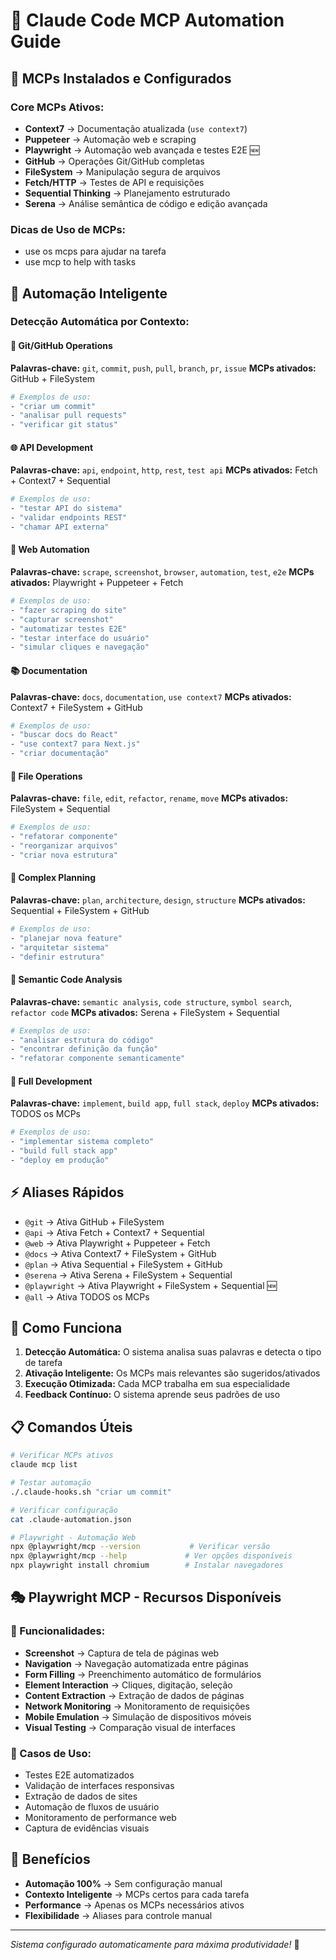 # 🤖 Claude Code MCP Automation Guide

## 🎯 MCPs Instalados e Configurados

### Core MCPs Ativos:
- **Context7** → Documentação atualizada (`use context7`)
- **Puppeteer** → Automação web e scraping  
- **Playwright** → Automação web avançada e testes E2E 🆕
- **GitHub** → Operações Git/GitHub completas
- **FileSystem** → Manipulação segura de arquivos
- **Fetch/HTTP** → Testes de API e requisições
- **Sequential Thinking** → Planejamento estruturado
- **Serena** → Análise semântica de código e edição avançada

### Dicas de Uso de MCPs:
- use os mcps para ajudar na tarefa
- use mcp to help with tasks

## 🚀 Automação Inteligente

### Detecção Automática por Contexto:

#### 🔧 **Git/GitHub Operations**
**Palavras-chave:** `git`, `commit`, `push`, `pull`, `branch`, `pr`, `issue`
**MCPs ativados:** GitHub + FileSystem
```bash
# Exemplos de uso:
- "criar um commit"
- "analisar pull requests" 
- "verificar git status"
```

#### 🌐 **API Development** 
**Palavras-chave:** `api`, `endpoint`, `http`, `rest`, `test api`
**MCPs ativados:** Fetch + Context7 + Sequential
```bash
# Exemplos de uso:
- "testar API do sistema"
- "validar endpoints REST"
- "chamar API externa"
```

#### 🤖 **Web Automation**
**Palavras-chave:** `scrape`, `screenshot`, `browser`, `automation`, `test`, `e2e`
**MCPs ativados:** Playwright + Puppeteer + Fetch  
```bash
# Exemplos de uso:
- "fazer scraping do site"
- "capturar screenshot"
- "automatizar testes E2E"
- "testar interface do usuário"
- "simular cliques e navegação"
```

#### 📚 **Documentation**
**Palavras-chave:** `docs`, `documentation`, `use context7`
**MCPs ativados:** Context7 + FileSystem + GitHub
```bash
# Exemplos de uso:
- "buscar docs do React"
- "use context7 para Next.js"
- "criar documentação"
```

#### 📁 **File Operations**
**Palavras-chave:** `file`, `edit`, `refactor`, `rename`, `move`
**MCPs ativados:** FileSystem + Sequential
```bash
# Exemplos de uso:
- "refatorar componente"
- "reorganizar arquivos"
- "criar nova estrutura"
```

#### 🎯 **Complex Planning**
**Palavras-chave:** `plan`, `architecture`, `design`, `structure`
**MCPs ativados:** Sequential + FileSystem + GitHub
```bash
# Exemplos de uso:
- "planejar nova feature"
- "arquitetar sistema"
- "definir estrutura"
```

#### 🧠 **Semantic Code Analysis**
**Palavras-chave:** `semantic analysis`, `code structure`, `symbol search`, `refactor code`
**MCPs ativados:** Serena + FileSystem + Sequential
```bash
# Exemplos de uso:
- "analisar estrutura do código"
- "encontrar definição da função"
- "refatorar componente semanticamente"
```

#### 🚀 **Full Development**
**Palavras-chave:** `implement`, `build app`, `full stack`, `deploy`
**MCPs ativados:** TODOS os MCPs
```bash
# Exemplos de uso:
- "implementar sistema completo"
- "build full stack app"
- "deploy em produção"
```

## ⚡ Aliases Rápidos

- `@git` → Ativa GitHub + FileSystem
- `@api` → Ativa Fetch + Context7 + Sequential  
- `@web` → Ativa Playwright + Puppeteer + Fetch
- `@docs` → Ativa Context7 + FileSystem + GitHub
- `@plan` → Ativa Sequential + FileSystem + GitHub
- `@serena` → Ativa Serena + FileSystem + Sequential
- `@playwright` → Ativa Playwright + FileSystem + Sequential 🆕
- `@all` → Ativa TODOS os MCPs

## 🔄 Como Funciona

1. **Detecção Automática:** O sistema analisa suas palavras e detecta o tipo de tarefa
2. **Ativação Inteligente:** Os MCPs mais relevantes são sugeridos/ativados
3. **Execução Otimizada:** Cada MCP trabalha em sua especialidade
4. **Feedback Contínuo:** O sistema aprende seus padrões de uso

## 📋 Comandos Úteis

```bash
# Verificar MCPs ativos
claude mcp list

# Testar automação  
./.claude-hooks.sh "criar um commit"

# Verificar configuração
cat .claude-automation.json

# Playwright - Automação Web
npx @playwright/mcp --version           # Verificar versão
npx @playwright/mcp --help             # Ver opções disponíveis
npx playwright install chromium        # Instalar navegadores
```

## 🎭 Playwright MCP - Recursos Disponíveis

### 🔧 Funcionalidades:
- **Screenshot** → Captura de tela de páginas web
- **Navigation** → Navegação automatizada entre páginas
- **Form Filling** → Preenchimento automático de formulários
- **Element Interaction** → Cliques, digitação, seleção
- **Content Extraction** → Extração de dados de páginas
- **Network Monitoring** → Monitoramento de requisições
- **Mobile Emulation** → Simulação de dispositivos móveis
- **Visual Testing** → Comparação visual de interfaces

### 🎯 Casos de Uso:
- Testes E2E automatizados
- Validação de interfaces responsivas
- Extração de dados de sites
- Automação de fluxos de usuário
- Monitoramento de performance web
- Captura de evidências visuais

## 🎉 Benefícios

- **Automação 100%** → Sem configuração manual
- **Contexto Inteligente** → MCPs certos para cada tarefa  
- **Performance** → Apenas os MCPs necessários ativos
- **Flexibilidade** → Aliases para controle manual

---
*Sistema configurado automaticamente para máxima produtividade!* 🚀